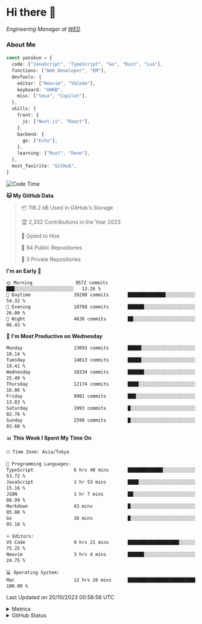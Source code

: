 # Hi there&nbsp;:wave:

<!-- ![Alt text](https://spotify-recently-played-readme.vercel.app/api?user=31kynbuubkiu3r4qh4hjuaglhfay) -->

_Engineering Manager at [WED](https://github.com/wedinc)_

### About Me

```ts
const yanskun = {
  code: ["JavaScript", "TypeScript", "Go", "Rust", "Lua"],
  functions: ["Web Developer", "EM"],
  devTools: {
    editor: ["Neovim", "VSCode"],
    keyboard: "HHKB",
    misc: ["tmux", "Copilot"],
  },
  skills: {
    front: {
      js: ["Nuxt.js", "React"],
    },
    backend: {
      go: ["Echo"],
    },
    learning: ["Rust", "Deno"],
  },
  most_favirite: "GitHub",
}
```

<!--START_SECTION:waka-->
![Code Time](http://img.shields.io/badge/Code%20Time-514%20hrs%2027%20mins-blue)

**🐱 My GitHub Data** 

> 📦 118.2 kB Used in GitHub's Storage 
 > 
> 🏆 2,332 Contributions in the Year 2023
 > 
> 💼 Opted to Hire
 > 
> 📜 94 Public Repositories 
 > 
> 🔑 3 Private Repositories 
 > 
**I'm an Early 🐤** 

```text
🌞 Morning                9572 commits        ███░░░░░░░░░░░░░░░░░░░░░░   13.26 % 
🌆 Daytime                39208 commits       ██████████████░░░░░░░░░░░   54.32 % 
🌃 Evening                18768 commits       ██████░░░░░░░░░░░░░░░░░░░   26.00 % 
🌙 Night                  4638 commits        ██░░░░░░░░░░░░░░░░░░░░░░░   06.43 % 
```
📅 **I'm Most Productive on Wednesday** 

```text
Monday                   13093 commits       █████░░░░░░░░░░░░░░░░░░░░   18.14 % 
Tuesday                  14013 commits       █████░░░░░░░░░░░░░░░░░░░░   19.41 % 
Wednesday                18334 commits       ██████░░░░░░░░░░░░░░░░░░░   25.40 % 
Thursday                 12174 commits       ████░░░░░░░░░░░░░░░░░░░░░   16.86 % 
Friday                   9981 commits        ███░░░░░░░░░░░░░░░░░░░░░░   13.83 % 
Saturday                 1993 commits        █░░░░░░░░░░░░░░░░░░░░░░░░   02.76 % 
Sunday                   2598 commits        █░░░░░░░░░░░░░░░░░░░░░░░░   03.60 % 
```


📊 **This Week I Spent My Time On** 

```text
🕑︎ Time Zone: Asia/Tokyo

💬 Programming Languages: 
TypeScript               6 hrs 40 mins       █████████████░░░░░░░░░░░░   53.72 % 
JavaScript               1 hr 53 mins        ████░░░░░░░░░░░░░░░░░░░░░   15.16 % 
JSON                     1 hr 7 mins         ██░░░░░░░░░░░░░░░░░░░░░░░   08.99 % 
Markdown                 43 mins             █░░░░░░░░░░░░░░░░░░░░░░░░   05.88 % 
Go                       38 mins             █░░░░░░░░░░░░░░░░░░░░░░░░   05.18 % 

🔥 Editors: 
VS Code                  9 hrs 21 mins       ███████████████████░░░░░░   75.25 % 
Neovim                   3 hrs 4 mins        ██████░░░░░░░░░░░░░░░░░░░   24.75 % 

💻 Operating System: 
Mac                      12 hrs 26 mins      █████████████████████████   100.00 % 
```


 Last Updated on 20/10/2023 00:58:58 UTC
<!--END_SECTION:waka-->

<details>
  <summary>Metrics</summary>
  <img src="https://github.com/yanskun/yanskun/blob/main/github-metrics.svg" alt="Metrics">
</details>

<details>
  <summary>GitHub Status</summary>
  <picture>
    <source media="(prefers-color-scheme: dark)" srcset="https://raw.githubusercontent.com/yanskun/yanskun/master/profile-summary-card-output/nord_dark/0-profile-details.svg">
   <img src="https://raw.githubusercontent.com/yanskun/yanskun/master/profile-summary-card-output/default/0-profile-details.svg">
  </picture>
  <br>
  <picture>
    <source media="(prefers-color-scheme: dark)" srcset="https://raw.githubusercontent.com/yanskun/yanskun/master/profile-summary-card-output/nord_dark/1-repos-per-language.svg">
   <img src="https://raw.githubusercontent.com/yanskun/yanskun/master/profile-summary-card-output/default/1-repos-per-language.svg">
  </picture>
  <picture>
    <source media="(prefers-color-scheme: dark)" srcset="https://raw.githubusercontent.com/yanskun/yanskun/master/profile-summary-card-output/nord_dark/2-most-commit-language.svg">
   <img src="https://raw.githubusercontent.com/yanskun/yanskun/master/profile-summary-card-output/default/2-most-commit-language.svg">
  </picture>
  <br>
  <picture>
    <source media="(prefers-color-scheme: dark)" srcset="https://raw.githubusercontent.com/yanskun/yanskun/master/profile-summary-card-output/nord_dark/3-stats.svg">
   <img src="https://raw.githubusercontent.com/yanskun/yanskun/master/profile-summary-card-output/default/3-stats.svg">
  </picture>
  <picture>
    <source media="(prefers-color-scheme: dark)" srcset="https://raw.githubusercontent.com/yanskun/yanskun/master/profile-summary-card-output/nord_dark/4-productive-time.svg">
   <img src="https://raw.githubusercontent.com/yanskun/yanskun/master/profile-summary-card-output/default/4-productive-time.svg">
  </picture>
</details>
